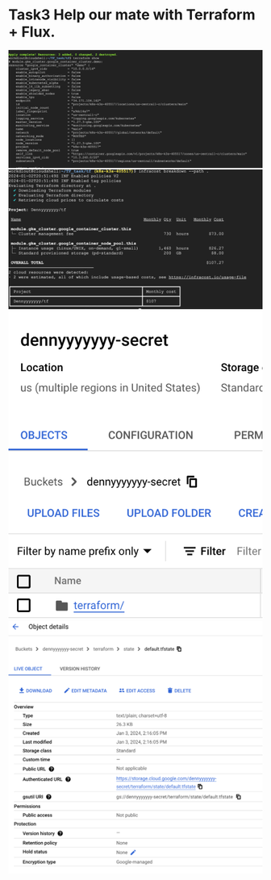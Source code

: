 # Task3 Help our mate with Terraform + Flux.

![1](.img/SCR-20240103-mtpo.png)
![2](.img/SCR-20240102-ttei.png)
![3](.img/SCR-20240103-nmyv.png)
![4](.img/SCR-20240103-nnbs.png)